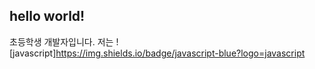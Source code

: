 ## hello world!

초등학생 개발자입니다.
저는 ![javascript]https://img.shields.io/badge/javascript-blue?logo=javascript
